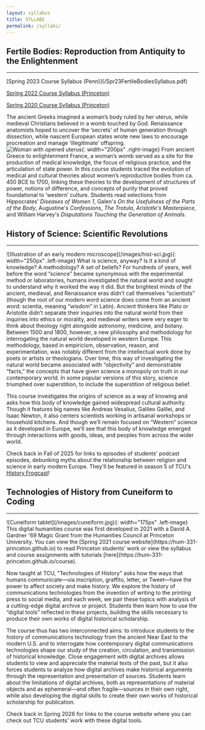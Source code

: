 ```yaml
---
layout: syllabus
title: SYLLABI
permalink: /syllabi/
---
```


## Fertile Bodies: Reproduction from Antiquity to the Enlightenment
<hr>
[Spring 2023 Course Syllabus (Penn)](/Spr23FertileBodiesSyllabus.pdf)

[Spring 2022 Course Syllabus (Princeton)](https://docs.google.com/document/d/e/2PACX-1vQMZYRPQigOrTXJr4FS9vLfudOa07JKABkd3ODJ6oLzmJBd1pZmz6DK6CWyETvKBB91TNomjT0qgYje/pub)

[Spring 2020 Course Syllabus (Princeton)](/FertileBodiesSpr20.pdf)

The ancient Greeks imagined a woman’s body ruled by her uterus, while medieval
Christians believed in a womb touched by God. Renaissance anatomists hoped to uncover the
‘secrets’ of human generation through dissection, while nascent European states wrote
new laws to encourage procreation and manage ‘illegitimate’ offspring. ![Woman with opened uterus](/images/fertilebodies.png){: width="200px" .right-image}
From ancient Greece to enlightenment France, a woman’s womb served as a site for the production of medical
knowledge, the focus of religious practice, and the articulation of state power.
In this course students traced the evolution of medical and cultural theories about women’s
reproductive bodies from ca. 450 BCE to 1700, linking these theories to the development
of structures of power, notions of difference, and concepts of purity that proved
foundational to ‘western’ culture. Students read selections from Hippocrates' _Diseases
of Women 1_, Galen's _On the Usefulness of the Parts of the Body_, Augustine's _Confessions_,
_The Trotula_, _Aristotle's Masterpiece_, and William Harvey's _Disputations
Touching the Generation of Animals_.

## History of Science: Scientific Revolutions
<hr>
![Illustration of an early modern microscope](/images/hist-sci.jpg){: width="250px" .left-image} What is science, anyway? Is it a kind of knowledge? A methodology? A set of beliefs? For hundreds of years, well before the word “science” became synonymous with the experimental method or laboratories, humans investigated the natural world and sought to understand why it worked the way it did. But the brightest minds of the ancient, medieval, and Renaissance eras didn’t call themselves “scientists” (though the root of our modern word science does come from an ancient word: scientia, meaning “wisdom” in Latin). Ancient thinkers like Plato or Aristotle didn’t separate their inquiries into the natural world from their inquiries into ethics or morality, and medieval writers were very eager to think about theology right alongside astronomy, medicine, and botany.  
Between 1500 and 1800, however, a new philosophy and methodology for interrogating the natural world developed in western Europe. This methodology, based in empiricism, observation, reason, and experimentation, was notably different from the intellectual work done by poets or artists or theologians. Over time, this way of investigating the natural world became associated with “objectivity” and demonstrable “facts,” the concepts that have given science a monopoly on truth in our contemporary world. In some popular versions of this story, science triumphed over superstition, to include the superstition of religious belief.  

This course investigates the origins of science as a way of knowing and asks how this body of knowledge gained widespread cultural authority. Though it features big names like Andreas Vesalius, Galileo Galilei, and Isaac Newton, it also centers scientists working in artisanal workshops or household kitchens. And though we’ll remain focused on “Western” science as it developed in Europe, we’ll see that this body of knowledge emerged through interactions with goods, ideas, and peoples from across the wider world.  

Check back in Fall of 2025 for links to episodes of students' podcast episodes, debunking myths about the relationship between religion and science in early modern Europe. They'll be featured in season 5 of TCU's [History Frogcast](https://frogcast.tcu.edu)!

## Technologies of History from Cuneiform to Coding
<hr>
![Cuneiform tablet](/images/cuneiform.jpg){: width="175px" .left-image} This digital humanities course was first developed in 2021 with a David A. Gardner '69 Magic Grant from the Humanities Council at Princeton University. You can view the [Spring 2021 course website](https://hum-331-princeton.github.io) to read Princeton students' work or view the syllabus and course assignments with tutorials [here](https://hum-331-princeton.github.io/course).

Now taught at TCU, "Technologies of History" asks how the ways that humans communicate—via inscription, graffito, letter, or Tweet—have the power to affect society and make history. We explore the history of communications technologies from the invention of writing to the printing press to social media, and each week, we pair these topics with analysis of a cutting-edge digital archive or project. 
Students then learn how to use the “digital tools” reflected in these projects, building the skills necessary to produce their own works of digital historical scholarship.  

The course thus has two interconnected aims: to introduce students to the history of communications technology from the ancient Near East to the modern U.S. and to interrogate how contemporary digital communications technologies shape our study of the creation, circulation, and transmission of historical knowledge. Close engagement with digital archives allows students to view and appreciate the material texts of the past, but it also forces students to analyze how digital archives make historical arguments through the representation and presentation of sources. 
Students learn about the limitations of digital archives, both as representations of material objects and as ephemeral—and often fragile—sources in their own right, while also developing the digital skills to create their own works of historical scholarship for publication.  

Check back in Spring 2026 for links to the course website where you can check out TCU students' work with these digital tools.
